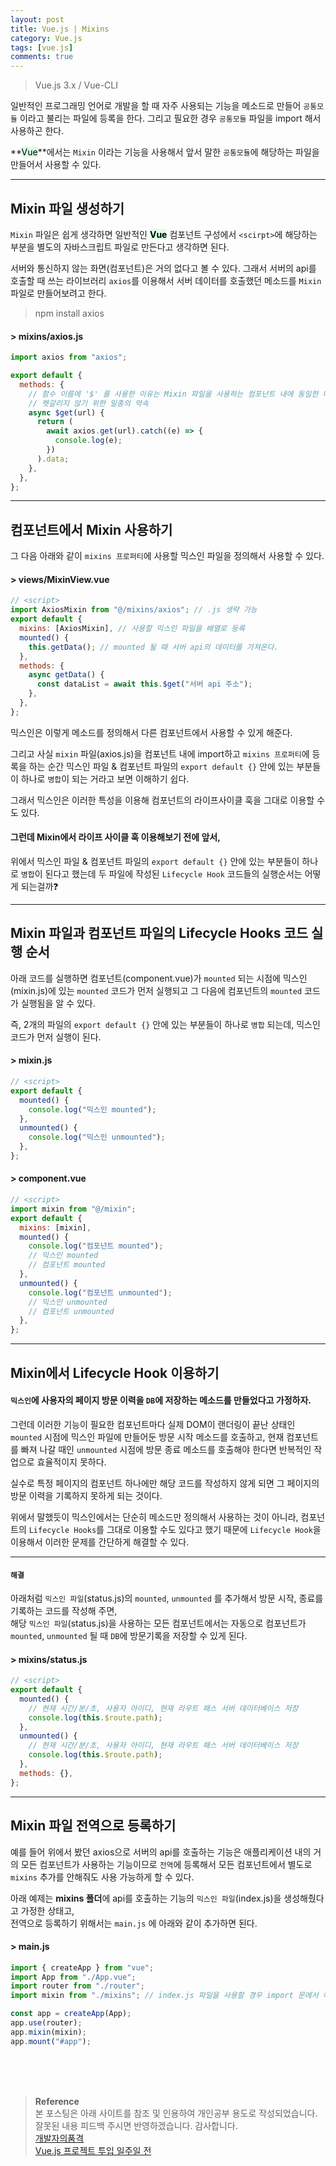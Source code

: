 ```yaml
---
layout: post
title: Vue.js | Mixins
category: Vue.js
tags: [vue.js]
comments: true
---
```


> Vue.js 3.x / Vue-CLI

일반적인 프로그래밍 언어로 개발을 할 때 자주 사용되는 기능을 메소드로 만들어 `공통모듈` 이라고 불리는 파일에 등록을 한다. 그리고 필요한 경우 `공통모듈` 파일을 import 해서 사용하곤 한다.

**<mark style='background-color: #dcffe4'>Vue</mark>**에서는 `Mixin` 이라는 기능을 사용해서 앞서 말한 `공통모듈`에 해당하는 파일을 만들어서 사용할 수 있다.

---

## Mixin 파일 생성하기

`Mixin` 파일은 쉽게 생각하면 일반적인 **<mark style='background-color: #dcffe4'>Vue</mark>** 컴포넌트 구성에서 `<scirpt>`에 해당하는 부분을 별도의 자바스크립트 파일로 만든다고 생각하면 된다.

서버와 통신하지 않는 화면(컴포넌트)은 거의 없다고 볼 수 있다. 그래서 서버의 api를 호출할 때 쓰는 라이브러리 `axios`를 이용해서 서버 데이터를 호출했던 메소드를 `Mixin` 파일로 만들어보려고 한다.

> npm install axios

#### > mixins/axios.js

```javascript
import axios from "axios";

export default {
  methods: {
    // 함수 이름에 '$' 를 사용한 이유는 Mixin 파일을 사용하는 컴포넌트 내에 동일한 메소드명이 있는 것을 방지 및 구분하기 위함!
    // 헷갈리지 않기 위한 일종의 약속
    async $get(url) {
      return (
        await axios.get(url).catch((e) => {
          console.log(e);
        })
      ).data;
    },
  },
};
```

---

## 컴포넌트에서 Mixin 사용하기

그 다음 아래와 같이 `mixins 프로퍼티`에 사용할 믹스인 파일을 정의해서 사용할 수 있다.

#### > views/MixinView.vue

```javascript
// <script>
import AxiosMixin from "@/mixins/axios"; // .js 생략 가능
export default {
  mixins: [AxiosMixin], // 사용할 믹스인 파일을 배열로 등록
  mounted() {
    this.getData(); // mounted 될 때 서버 api의 데이터를 가져온다.
  },
  methods: {
    async getData() {
      const dataList = await this.$get("서버 api 주소");
    },
  },
};
```

믹스인은 이렇게 메소드를 정의해서 다른 컴포넌트에서 사용할 수 있게 해준다.

그리고 사실 `mixin` 파일(axios.js)을 컴포넌트 내에 import하고 `mixins 프로퍼티`에 등록을 하는 순간 믹스인 파일 & 컴포넌트 파일의 `export default {}` 안에 있는 부분들이 하나로 `병합`이 되는 거라고 보면 이해하기 쉽다.

그래서 믹스인은 이러한 특성을 이용해 컴포넌트의 라이프사이클 훅을 그대로 이용할 수도 있다.

#### 그런데 Mixin에서 라이프 사이클 훅 이용해보기 전에 앞서,

위에서 믹스인 파일 & 컴포넌트 파일의 `export default {}` 안에 있는 부분들이 하나로 `병합`이 된다고 했는데 두 파일에 작성된 `Lifecycle Hook` 코드들의 실행순서는 어떻게 되는걸까❓

---

## Mixin 파일과 컴포넌트 파일의 Lifecycle Hooks 코드 실행 순서

아래 코드를 실행하면 컴포넌트(component.vue)가 `mounted` 되는 시점에 믹스인(mixin.js)에 있는 `mounted` 코드가 먼저 실행되고 그 다음에 컴포넌트의 `mounted` 코드가 실행됨을 알 수 있다.

즉, 2개의 파일의 `export default {}` 안에 있는 부분들이 하나로 `병합` 되는데, 믹스인 코드가 먼저 실행이 된다.

#### > mixin.js

```javascript
// <script>
export default {
  mounted() {
    console.log("믹스인 mounted");
  },
  unmounted() {
    console.log("믹스인 unmounted");
  },
};
```

#### > component.vue

```javascript
// <script>
import mixin from "@/mixin";
export default {
  mixins: [mixin],
  mounted() {
    console.log("컴포넌트 mounted");
    // 믹스인 mounted
    // 컴포넌트 mounted
  },
  unmounted() {
    console.log("컴포넌트 unmounted");
    // 믹스인 unmounted
    // 컴포넌트 unmounted
  },
};
```

---

## Mixin에서 Lifecycle Hook 이용하기

#### `믹스인`에 사용자의 페이지 방문 이력을 `DB`에 저장하는 메소드를 만들었다고 가정하자.

그런데 이러한 기능이 필요한 컴포넌트마다 실제 DOM이 랜더링이 끝난 상태인 `mounted` 시점에 믹스인 파일에 만들어둔 방문 시작 메소드를 호출하고,
현재 컴포넌트를 빠져 나갈 때인 `unmounted` 시점에 방문 종료 메소드를 호출해야 한다면 반복적인 작업으로 효율적이지 못하다.

실수로 특정 페이지의 컴포넌트 하나에만 해당 코드를 작성하지 않게 되면 그 페이지의 방문 이력을 기록하지 못하게 되는 것이다.

위에서 말했듯이 믹스인에서는 단순히 메소드만 정의해서 사용하는 것이 아니라, 컴포넌트의 `Lifecycle Hooks`를 그대로 이용할 수도 있다고 했기 때문에 `Lifecycle Hook`을 이용해서 이러한 문제를 간단하게 해결할 수 있다.

---

#### `해결`

아래처럼 `믹스인 파일`(status.js)의 `mounted`, `unmounted` 를 추가해서 방문 시작, 종료를 기록하는 코드를 작성해 주면,  
해당 `믹스인 파일`(status.js)을 사용하는 모든 컴포넌트에서는 자동으로 컴포넌트가 `mounted`, `unmounted` 될 때 `DB`에 방문기록을 저장할 수 있게 된다.

#### > mixins/status.js

```javascript
// <script>
export default {
  mounted() {
    // 현재 시간/분/초, 사용자 아이디, 현재 라우트 패스 서버 데이터베이스 저장
    console.log(this.$route.path);
  },
  unmounted() {
    // 현재 시간/분/초, 사용자 아이디, 현재 라우트 패스 서버 데이터베이스 저장
    console.log(this.$route.path);
  },
  methods: {},
};
```

---

## Mixin 파일 전역으로 등록하기

예를 들어 위에서 봤던 axios으로 서버의 api를 호출하는 기능은 애플리케이션 내의 거의 모든 컴포넌트가 사용하는 기능이므로 `전역`에 등록해서 모든 컴포넌트에서 별도로 `mixins` 추가를 안해줘도 사용 가능하게 할 수 있다.

아래 예제는 **mixins 폴더**에 api를 호출하는 기능의 `믹스인 파일`(index.js)을 생성해줬다고 가정한 상태고,  
전역으로 등록하기 위해서는 `main.js` 에 아래와 같이 추가하면 된다.

#### > main.js

```javascript
import { createApp } from "vue";
import App from "./App.vue";
import router from "./router";
import mixin from "./mixins"; // index.js 파일을 사용할 경우 import 문에서 해당 폴더만 작성까지만 파일경로를 작성해줘도 자동으로 index.js 파일을 import 하게 된다.

const app = createApp(App);
app.use(router);
app.mixin(mixin);
app.mount("#app");
```

<br>
<br>
<br>

> **Reference**  
> 본 포스팅은 아래 사이트를 참조 및 인용하여 개인공부 용도로 작성되었습니다.  
> 잘못된 내용 피드백 주시면 반영하겠습니다. 감사합니다.  
> [개발자의품격](https://www.youtube.com/c/개발자의품격)  
> [Vue.js 프로젝트 투입 일주일 전](http://www.yes24.com/Product/Goods/101926719)
